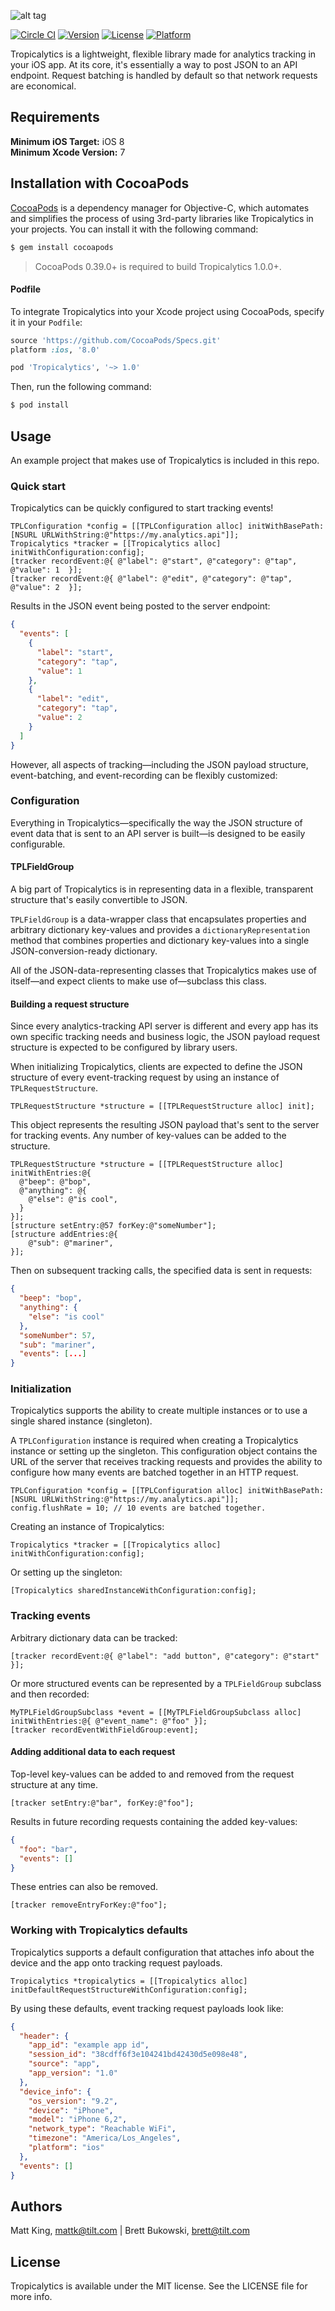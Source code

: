 ![alt tag](Logo/Tropicalytics.png)

[![Circle CI](https://circleci.com/gh/tilteng/Tropicalytics.svg?style=svg&circle-token=9191e56bdefa12b9309c2c8b569218d872c70da5)](https://circleci.com/gh/tilteng/Tropicalytics)
[![Version](https://img.shields.io/cocoapods/v/Tropicalytics.svg?style=flat)](http://cocoapods.org/pods/Tropicalytics)
[![License](https://img.shields.io/cocoapods/l/Tropicalytics.svg?style=flat)](http://cocoapods.org/pods/Tropicalytics)
[![Platform](https://img.shields.io/cocoapods/p/Tropicalytics.svg?style=flat)](http://cocoapods.org/pods/Tropicalytics)

Tropicalytics is a lightweight, flexible library made for analytics tracking in your iOS app. At its core, it's essentially a way to post JSON to an API endpoint. Request batching is handled by default so that network requests are economical.

## Requirements

**Minimum iOS Target:** iOS 8  
**Minimum Xcode Version:** 7

## Installation with CocoaPods

[CocoaPods](http://cocoapods.org) is a dependency manager for Objective-C, which automates and simplifies the process of using 3rd-party libraries like Tropicalytics in your projects. You can install it with the following command:

```bash
$ gem install cocoapods
```

> CocoaPods 0.39.0+ is required to build Tropicalytics 1.0.0+.

#### Podfile

To integrate Tropicalytics into your Xcode project using CocoaPods, specify it in your `Podfile`:

```ruby
source 'https://github.com/CocoaPods/Specs.git'
platform :ios, '8.0'

pod 'Tropicalytics', '~> 1.0'
```

Then, run the following command:

```bash
$ pod install
```

## Usage

An example project that makes use of Tropicalytics is included in this repo.

### Quick start

Tropicalytics can be quickly configured to start tracking events!

```objc
TPLConfiguration *config = [[TPLConfiguration alloc] initWithBasePath:[NSURL URLWithString:@"https://my.analytics.api"]];
Tropicalytics *tracker = [[Tropicalytics alloc] initWithConfiguration:config];
[tracker recordEvent:@{ @"label": @"start", @"category": @"tap", @"value": 1  }];
[tracker recordEvent:@{ @"label": @"edit", @"category": @"tap", @"value": 2  }];
```

Results in the JSON event being posted to the server endpoint:

```json
{
  "events": [
    {
      "label": "start",
      "category": "tap",
      "value": 1
    },
    {
      "label": "edit",
      "category": "tap",
      "value": 2
    }
  ]
}
```

However, all aspects of tracking—including the JSON payload structure, event-batching, and event-recording can be flexibly customized:

### Configuration

Everything in Tropicalytics—specifically the way the JSON structure of event data that is sent to an API server is built—is designed to be easily configurable.

#### TPLFieldGroup

A big part of Tropicalytics is in representing data in a flexible, transparent structure that's easily convertible to JSON. 

`TPLFieldGroup` is a data-wrapper class that encapsulates properties and arbitrary dictionary key-values and provides a `dictionaryRepresentation` method that combines properties and dictionary key-values into a single JSON-conversion-ready dictionary.

All of the JSON-data-representing classes that Tropicalytics makes use of itself—and expect clients to make use of—subclass this class.

#### Building a request structure

Since every analytics-tracking API server is different and every app has its own specific tracking needs and business logic, the JSON payload request structure is expected to be configured by library users.

When initializing Tropicalytics, clients are expected to define the JSON structure of every event-tracking request by using an instance of `TPLRequestStructure`.

```objc
TPLRequestStructure *structure = [[TPLRequestStructure alloc] init];
```

This object represents the resulting JSON payload that's sent to the server for tracking events. Any number of key-values can be added to the structure.

```objc
TPLRequestStructure *structure = [[TPLRequestStructure alloc] initWithEntries:@{
  @"beep": @"bop",
  @"anything": @{
    @"else": @"is cool",
  }
}];
[structure setEntry:@57 forKey:@"someNumber"];
[structure addEntries:@{
    @"sub": @"mariner",
}];
```

Then on subsequent tracking calls, the specified data is sent in requests:

```json
{
  "beep": "bop",
  "anything": {
    "else": "is cool"
  },
  "someNumber": 57,
  "sub": "mariner",
  "events": [...]
}
```

### Initialization

Tropicalytics supports the ability to create multiple instances or to use a single shared instance (singleton).

A `TPLConfiguration` instance is required when creating a Tropicalytics instance or setting up the singleton. This configuration object contains the URL of the server that receives tracking requests and provides the ability to configure how many events are batched together in an HTTP request.

```objc
TPLConfiguration *config = [[TPLConfiguration alloc] initWithBasePath:[NSURL URLWithString:@"https://my.analytics.api"]];
config.flushRate = 10; // 10 events are batched together.
```

Creating an instance of Tropicalytics:

```objc
Tropicalytics *tracker = [[Tropicalytics alloc] initWithConfiguration:config];
```

Or setting up the singleton:

```objc
[Tropicalytics sharedInstanceWithConfiguration:config];
```

### Tracking events

Arbitrary dictionary data can be tracked:

```objc
[tracker recordEvent:@{ @"label": "add button", @"category": @"start" }];
```

Or more structured events can be represented by a `TPLFieldGroup` subclass and then recorded:

```objc
MyTPLFieldGroupSubclass *event = [[MyTPLFieldGroupSubclass alloc] initWithEntries:@{ @"event_name": @"foo" }];
[tracker recordEventWithFieldGroup:event];
```


#### Adding additional data to each request

Top-level key-values can be added to and removed from the request structure at any time.

```objc
[tracker setEntry:@"bar", forKey:@"foo"];
```

Results in future recording requests containing the added key-values:

```json
{
  "foo": "bar",
  "events": []
}
```

These entries can also be removed.

```objc
[tracker removeEntryForKey:@"foo"];
```

### Working with Tropicalytics defaults

Tropicalytics supports a default configuration that attaches info about the device and the app onto tracking request payloads.

```objc
Tropicalytics *tropicalytics = [[Tropicalytics alloc] initDefaultRequestStructureWithConfiguration:config];
```

By using these defaults, event tracking request payloads look like:

```json
{
  "header": {
    "app_id": "example app id",
    "session_id": "38cdff6f3e104241bd42430d5e098e48",
    "source": "app",
    "app_version": "1.0"
  },
  "device_info": {
    "os_version": "9.2",
    "device": "iPhone",
    "model": "iPhone 6,2",
    "network_type": "Reachable WiFi",
    "timezone": "America/Los_Angeles",
    "platform": "ios"
  },
  "events": []
}
```



## Authors

Matt King, mattk@tilt.com | Brett Bukowski, brett@tilt.com

## License

Tropicalytics is available under the MIT license. See the LICENSE file for more info.
